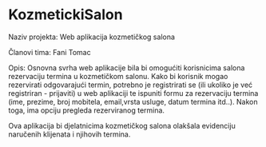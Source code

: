 # KozmetickiSalon
Naziv projekta: Web aplikacija kozmetičkog salona

Članovi tima: Fani Tomac

Opis: Osnovna svrha web aplikacije bila bi  omogućiti korisnicima salona rezervaciju termina u kozmetičkom salonu. Kako bi korisnik mogao rezervirati odgovarajući termin, potrebno je registrirati se  (ili ukoliko je već registriran - prijaviti) u web aplikaciji te ispuniti formu za rezervaciju termina (ime, prezime, broj mobitela, email,vrsta usluge, datum termina itd..). Nakon toga, ima opciju pregleda rezerviranog termina.

 Ova aplikacija bi djelatnicima kozmetičkog salona olakšala evidenciju naručenih klijenata i njihovih termina. 
